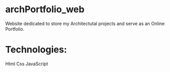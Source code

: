 # archPortfolio_web
Website dedicated to store my Architectutal projects and serve as an Online Portfolio.

# Technologies:
Html
Css
JavaScript

